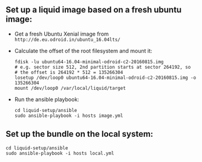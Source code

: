 ## Set up a liquid image based on a fresh ubuntu image:

* Get a fresh Ubuntu Xenial image from `http://de.eu.odroid.in/ubuntu_16.04lts/`

* Calculate the offset of the root filesystem and mount it:

   ```
   fdisk -lu ubuntu64-16.04-minimal-odroid-c2-20160815.img
   # e.g. sector size 512, 2nd partition starts at sector 264192, so
   # the offset is 264192 * 512 = 135266304
   losetup /dev/loop0 ubuntu64-16.04-minimal-odroid-c2-20160815.img -o 135266304
   mount /dev/loop0 /var/local/liquid/target
   ```

* Run the ansible playbook:

   ```
   cd liquid-setup/ansible
   sudo ansible-playbook -i hosts image.yml
   ```

## Set up the bundle on the local system:
```
cd liquid-setup/ansible
sudo ansible-playbook -i hosts local.yml
```
